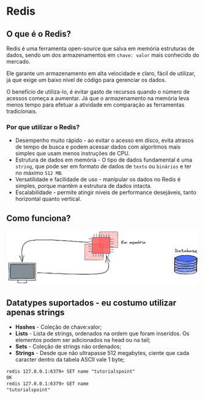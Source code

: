 # Redis

## O que é o Redis?
Redis é uma ferramenta open-source que salva em memória estruturas de dados, sendo um dos armazenamentos em `chave: valor` mais conhecido do mercado. 

Ele garante um armazenamento em alta velocidade e claro, fácil de utilizar, já que exige um baixo nível de código para gerenciar os dados.

O benefício de utiliza-lo, é evitar gasto de recursos quando o número de acessos começa a aumentar. Já que o armazenamento na memória leva menos tempo para efetuar a atividade em comparação as ferramentas tradicionais.

### Por que utilizar o Redis?
- Desempenho muito rápido - ao evitar o acesso em disco, evita atrasos de tempo de busca e podem acessar dados com algoritmos mais simples que usam menos instruções de CPU.
- Estrutura de dados em memória - O tipo de dados fundamental é uma `string`, que pode ser em formato de dados de `texto` ou `binários` e ter no máximo `512 MB`.
- Versatilidade e facilidade de uso - manipular os dados no Redis é simples, porque mantém a estrutura de dados intacta.
- Escalabilidade - permite atingir níveis de performance desejáveis, tanto horizontal quanto vertical.

## Como funciona?
![Redis](/assets/redis.png)

## Datatypes suportados - eu costumo utilizar apenas strings
- **Hashes** - Coleção de chave:valor;
- **Lists** - Lista de strings, ordenados na ordem que foram inseridos. Os elementos podem ser adicionados na head ou na tail;
- **Sets** - Coleção de strings não ordenados;
- **Strings** - Desde que não ultrapasse 512 megabytes, ciente que cada caracter dentro da tabela ASCII vale 1 byte;

```
redis 127.0.0.1:6379> SET name "tutorialspoint" 
OK 
redis 127.0.0.1:6379> GET name 
"tutorialspoint"
```
